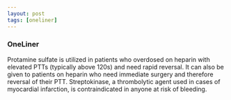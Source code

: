 ```yaml
---
layout: post
tags: [oneliner]
---
```



### OneLiner

Protamine sulfate is utilized in patients who overdosed on heparin with elevated PTTs (typically above 120s) and need rapid reversal. It can also be given to patients on heparin who need immediate surgery and therefore reversal of their PTT. Streptokinase, a thrombolytic agent used in cases of myocardial infarction, is contraindicated in anyone at risk of bleeding.
